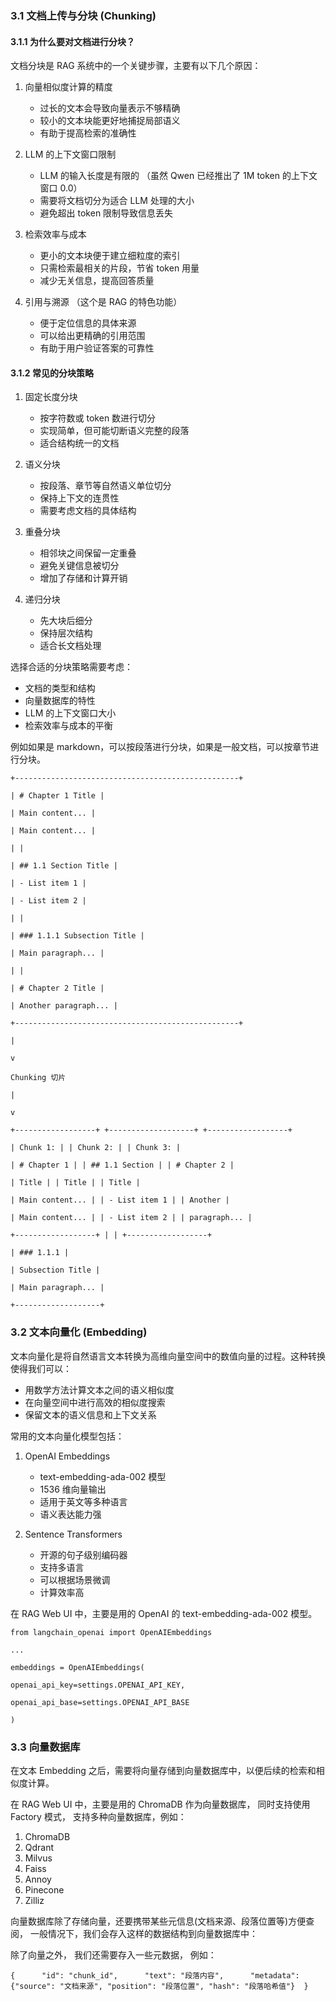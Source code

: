 ### 3.1 文档上传与分块 (Chunking)

#### 3.1.1 为什么要对文档进行分块？

文档分块是 RAG 系统中的一个关键步骤，主要有以下几个原因：

1. 向量相似度计算的精度
    
    - 过长的文本会导致向量表示不够精确
    - 较小的文本块能更好地捕捉局部语义
    - 有助于提高检索的准确性
2. LLM 的上下文窗口限制
    
    - LLM 的输入长度是有限的 （虽然 Qwen 已经推出了 1M token 的上下文窗口 0.0）
    - 需要将文档切分为适合 LLM 处理的大小
    - 避免超出 token 限制导致信息丢失
3. 检索效率与成本
    
    - 更小的文本块便于建立细粒度的索引
    - 只需检索最相关的片段，节省 token 用量
    - 减少无关信息，提高回答质量
4. 引用与溯源 （这个是 RAG 的特色功能）
    
    - 便于定位信息的具体来源
    - 可以给出更精确的引用范围
    - 有助于用户验证答案的可靠性

#### 3.1.2 常见的分块策略

1. 固定长度分块
    
    - 按字符数或 token 数进行切分
    - 实现简单，但可能切断语义完整的段落
    - 适合结构统一的文档
2. 语义分块
    
    - 按段落、章节等自然语义单位切分
    - 保持上下文的连贯性
    - 需要考虑文档的具体结构
3. 重叠分块
    
    - 相邻块之间保留一定重叠
    - 避免关键信息被切分
    - 增加了存储和计算开销
4. 递归分块
    
    - 先大块后细分
    - 保持层次结构
    - 适合长文档处理

选择合适的分块策略需要考虑：

- 文档的类型和结构
- 向量数据库的特性
- LLM 的上下文窗口大小
- 检索效率与成本的平衡

例如如果是 markdown，可以按段落进行分块，如果是一般文档，可以按章节进行分块。

```
+--------------------------------------------------+

| # Chapter 1 Title |

| Main content... |

| Main content... |

| |

| ## 1.1 Section Title |

| - List item 1 |

| - List item 2 |

| |

| ### 1.1.1 Subsection Title |

| Main paragraph... |

| |

| # Chapter 2 Title |

| Another paragraph... |

+--------------------------------------------------+

|

v

Chunking 切片

|

v

+------------------+ +-------------------+ +------------------+

| Chunk 1: | | Chunk 2: | | Chunk 3: |

| # Chapter 1 | | ## 1.1 Section | | # Chapter 2 |

| Title | | Title | | Title |

| Main content... | | - List item 1 | | Another |

| Main content... | | - List item 2 | | paragraph... |

+------------------+ | | +------------------+

| ### 1.1.1 |

| Subsection Title |

| Main paragraph... |

+-------------------+
```

### 3.2 文本向量化 (Embedding)

文本向量化是将自然语言文本转换为高维向量空间中的数值向量的过程。这种转换使得我们可以：

- 用数学方法计算文本之间的语义相似度
- 在向量空间中进行高效的相似度搜索
- 保留文本的语义信息和上下文关系

常用的文本向量化模型包括：

1. OpenAI Embeddings
    
    - text-embedding-ada-002 模型
    - 1536 维向量输出
    - 适用于英文等多种语言
    - 语义表达能力强
2. Sentence Transformers
    
    - 开源的句子级别编码器
    - 支持多语言
    - 可以根据场景微调
    - 计算效率高

在 RAG Web UI 中，主要是用的 OpenAI 的 text-embedding-ada-002 模型。

```
from langchain_openai import OpenAIEmbeddings

...

embeddings = OpenAIEmbeddings(

openai_api_key=settings.OPENAI_API_KEY,

openai_api_base=settings.OPENAI_API_BASE

)
```

### 3.3 向量数据库

在文本 Embedding 之后，需要将向量存储到向量数据库中，以便后续的检索和相似度计算。

在 RAG Web UI 中，主要是用的 ChromaDB 作为向量数据库， 同时支持使用 Factory 模式， 支持多种向量数据库，例如：

1. ChromaDB
2. Qdrant
3. Milvus
4. Faiss
5. Annoy
6. Pinecone
7. Zilliz

向量数据库除了存储向量，还要携带某些元信息(文档来源、段落位置等)方便查阅， 一般情况下，我们会存入这样的数据结构到向量数据库中：

除了向量之外， 我们还需要存入一些元数据， 例如：

`{     
	"id": "chunk_id",     
	"text": "段落内容",     
	"metadata": {"source": "文档来源", "position": "段落位置", "hash": "段落哈希值"} 
}`

